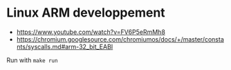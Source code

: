 # Linux ARM developpement

- https://www.youtube.com/watch?v=FV6P5eRmMh8
- https://chromium.googlesource.com/chromiumos/docs/+/master/constants/syscalls.md#arm-32_bit_EABI

Run with `make run`